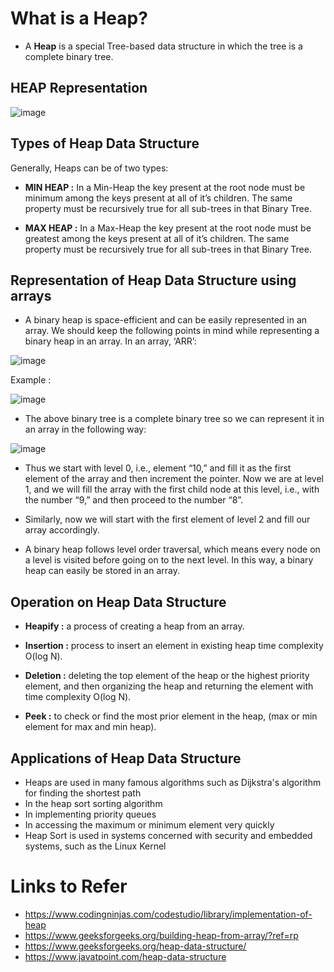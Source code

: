 # **What is a Heap?**
- A **Heap** is a special Tree-based data structure in which the tree is a complete binary tree.

## HEAP Representation

![image](https://user-images.githubusercontent.com/85685489/193769478-fda12754-7ddc-4764-8ffc-cb923250da24.png)


## Types of Heap Data Structure

Generally, Heaps can be of two types:

- **MIN HEAP :** In a Min-Heap the key present at the root node must be minimum among the keys present at all of it’s children. The same property must be recursively true for all sub-trees in that Binary Tree.

- **MAX HEAP :** In a Max-Heap the key present at the root node must be greatest among the keys present at all of it’s children. The same property must be recursively true for all sub-trees in that Binary Tree.

## Representation of Heap Data Structure using arrays
- A binary heap is space-efficient and can be easily represented in an array. We should keep the following points in mind while representing a binary heap in an array.
In an array, ‘ARR’:

![image](https://user-images.githubusercontent.com/85685489/193773160-f2cb5350-8356-4062-a1a4-68489b734af5.png)

Example :

![image](https://user-images.githubusercontent.com/85685489/193773271-5092e452-a7f4-435b-9994-0018e2f75404.png)

- The above binary tree is a complete binary tree so we can represent it in an array in the following way:

![image](https://user-images.githubusercontent.com/85685489/193773344-aa40056c-a271-49f9-a3cc-bc9051e287a8.png)

- Thus we start with level 0, i.e., element “10,” and fill it as the first element of the array and then increment the pointer. Now we are at level 1, and we will fill the array with the first child node at this level, i.e., with the number “9,” and then proceed to the number “8”.

- Similarly, now we will start with the first element of level 2 and fill our array accordingly. 

- A binary heap follows level order traversal, which means every node on a level is visited before going on to the next level. In this way, a binary heap can easily be stored in an array. 


## Operation on Heap Data Structure

- **Heapify :** a process of creating a heap from an array.

- **Insertion :** process to insert an element in existing heap time complexity O(log N).

- **Deletion :** deleting the top element of the heap or the highest priority element, and then organizing the heap and returning the element with time complexity O(log N).

- **Peek :** to check or find the most prior element in the heap, (max or min element for max and min heap).


## Applications of Heap Data Structure

- Heaps are used in many famous algorithms such as Dijkstra's algorithm for finding the shortest path 
- In the heap sort sorting algorithm
- In implementing priority queues
- In accessing the maximum or minimum element very quickly
- Heap Sort is used in systems concerned with security and embedded systems, such as the Linux Kernel


# Links to Refer

- https://www.codingninjas.com/codestudio/library/implementation-of-heap
- https://www.geeksforgeeks.org/building-heap-from-array/?ref=rp
- https://www.geeksforgeeks.org/heap-data-structure/
- https://www.javatpoint.com/heap-data-structure









